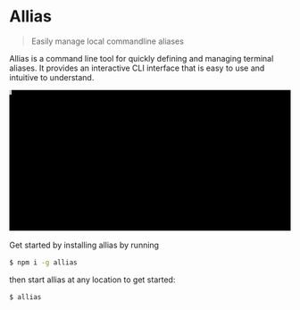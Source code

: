 # Allias

> Easily manage local commandline aliases

Allias is a command line tool for quickly defining and managing terminal aliases.
It provides an interactive CLI interface that is easy to use and intuitive to understand.

![alt text](https://raw.githubusercontent.com/lukasbach/allias/main/allias.gif "Demo")

Get started by installing allias by running

```bash
$ npm i -g allias
```

then start allias at any location to get started:

```bash
$ allias
```